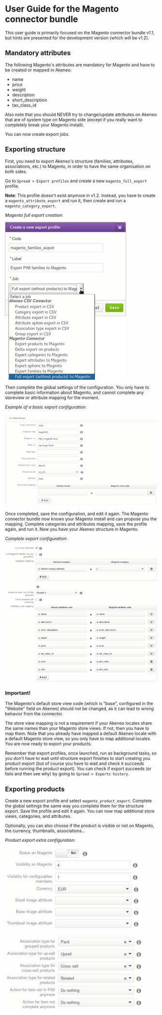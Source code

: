 # User Guide for the Magento connector bundle

This user guide is primarily focused on the Magento connector bundle v1.1, but hints are presented for the development version (which will be v1.2).

## Mandatory attributes

The following Magento's attributes are mandatory for Magento and have to be created or mapped in Akeneo:

- name
- price
- weight
- description
- short_description
- tax_class_id

Also note that you should NEVER try to change/update attributes on Akeneo that are of system type on Magento side (except if you really want to completely break your Magento install).

You can now create export jobs.

## Exporting structure

First, you need to export Akeneo's structure (families, attributes, associations, etc.) to Magento, in order to have the same organisation on both sides.

Go to `Spread > Export profiles` and create a new `magento_full_export` profile.

**Note**: This profile doesn't exist anymore in v1.2. Instead, you have to create a `magento_attribute_export` and run it, then create and run a `magento_category_export`.

*Magento full export creation*:

![Magento full export creation](./images/userguide/create-full-export.png)

Then complete the global settings of the configuration. You only have to complete basic information about Magento, and cannot complete any storeview or attribute mapping for the moment.

*Example of a basic export configuration*:

![Create export configuration](./images/userguide/create-config.png)

Once completed, save the configuration, and edit it again. The Magento connector bundle now knows your Magento install and can propose you the mapping. Complete categories and attributes mapping, save the profile again, and run it. Now you have your Akeneo structure in Magento.

*Complete export configuration*:

![Complete export configuration](./images/userguide/edit-config.png)

### Important!

The Magento's default store view code (which is "base", configured in the "Website" field on Akeneo) should not be changed, as it can lead to wrong behavior from the connector.

The store view mapping is not a requirement if your Akeneo locales share the same names than your Magento store views. If not, then you have to map them. Note that you already have mapped a default Akeneo locale with a default Magento store view, so you only have to map additional locales. You are now ready to export your products.

Remember that export profiles, once launched, run as background tasks, so you don't have to wait until structure export finishes to start creating you product export (but of course you have to wait and check it succeeds before running the product export). You can check if export succeeds (or fails and then see why) by going to `Spread > Exports history`.

## Exporting products

Create a new export profile and select `magento_product_export`. Complete the global settings the same way you complete them for the structure export. Save the profile and edit it again. You can now map additional store views, categories, and attributes.

Optionally, you can also choose if the product is visible or not on Magento, the currency, thumbnails, associations…

*Product export extra configuration*:

![Product export extra configuration](./images/userguide/edit-pictures.png)

![More product export configuration](./images/userguide/edit-associations.png)
